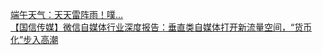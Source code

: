   
[端午天气：天天雷阵雨！噗...](http://www.dianyue.me/archives/019/ywikknzbx52y6ad5/)  
[【国信传媒】微信自媒体行业深度报告：垂直类自媒体打开新流量空间，“货币化”步入高潮](http://www.dianyue.me/archives/078/4v7uegaku5zvq2p5/)